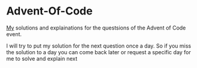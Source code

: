 # Advent-Of-Code
[My](https://www.github.com/tommie1236) solutions and explainations for the questsions of the Advent of Code event.  

I will try to put my solution for the next question once a day. So if you miss the solution to a day you can come back later or request a specific day for me to solve and explain next
